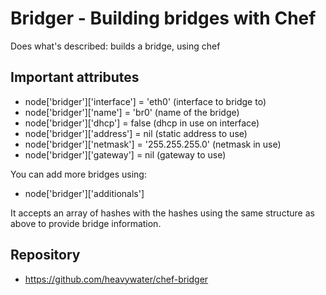 Bridger - Building bridges with Chef
====================================

Does what's described: builds a bridge, using chef

Important attributes
--------------------

* node['bridger']['interface'] = 'eth0' (interface to bridge to)
* node['bridger']['name'] = 'br0' (name of the bridge)
* node['bridger']['dhcp'] = false (dhcp in use on interface)
* node['bridger']['address'] = nil (static address to use) 
* node['bridger']['netmask'] = '255.255.255.0' (netmask in use)
* node['bridger']['gateway'] = nil (gateway to use)

You can add more bridges using:

* node['bridger']['additionals']

It accepts an array of hashes with the hashes using the same
structure as above to provide bridge information.

Repository
----------

* https://github.com/heavywater/chef-bridger

